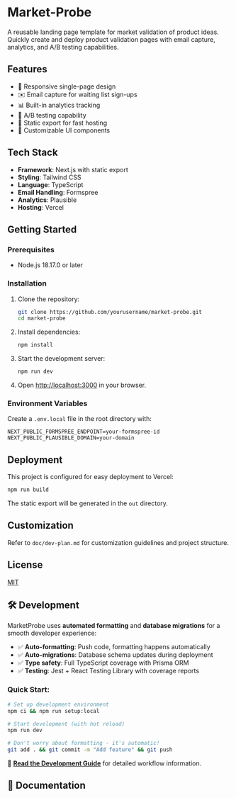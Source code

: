 # Market-Probe

A reusable landing page template for market validation of product ideas. Quickly create and deploy product validation pages with email capture, analytics, and A/B testing capabilities.

## Features

- 📱 Responsive single-page design
- ✉️ Email capture for waiting list sign-ups
- 📊 Built-in analytics tracking
- 🔄 A/B testing capability
- 🚀 Static export for fast hosting
- 🎨 Customizable UI components

## Tech Stack

- **Framework**: Next.js with static export
- **Styling**: Tailwind CSS
- **Language**: TypeScript
- **Email Handling**: Formspree
- **Analytics**: Plausible
- **Hosting**: Vercel

## Getting Started

### Prerequisites

- Node.js 18.17.0 or later

### Installation

1. Clone the repository:

   ```bash
   git clone https://github.com/yourusername/market-probe.git
   cd market-probe
   ```

2. Install dependencies:

   ```bash
   npm install
   ```

3. Start the development server:

   ```bash
   npm run dev
   ```

4. Open [http://localhost:3000](http://localhost:3000) in your browser.

### Environment Variables

Create a `.env.local` file in the root directory with:

```
NEXT_PUBLIC_FORMSPREE_ENDPOINT=your-formspree-id
NEXT_PUBLIC_PLAUSIBLE_DOMAIN=your-domain
```

## Deployment

This project is configured for easy deployment to Vercel:

```bash
npm run build
```

The static export will be generated in the `out` directory.

## Customization

Refer to `doc/dev-plan.md` for customization guidelines and project structure.

## License

[MIT](LICENSE)

## 🛠️ Development

MarketProbe uses **automated formatting** and **database migrations** for a smooth developer experience:

- ✅ **Auto-formatting**: Push code, formatting happens automatically
- ✅ **Auto-migrations**: Database schema updates during deployment
- ✅ **Type safety**: Full TypeScript coverage with Prisma ORM
- ✅ **Testing**: Jest + React Testing Library with coverage reports

### Quick Start:

```bash
# Set up development environment
npm ci && npm run setup:local

# Start development (with hot reload)
npm run dev

# Don't worry about formatting - it's automatic!
git add . && git commit -m "Add feature" && git push
```

📖 **[Read the Development Guide](docs/DEVELOPMENT.md)** for detailed workflow information.

## 📖 Documentation
